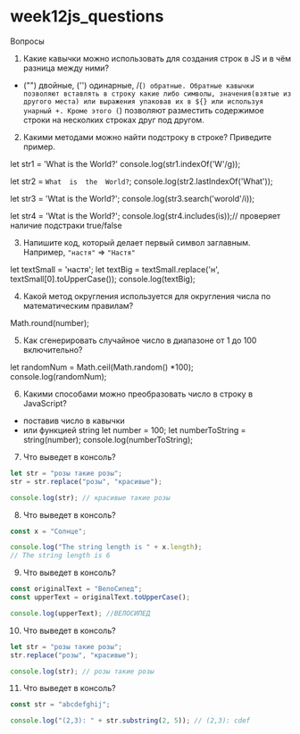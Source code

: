 # week12js_questions

Вопросы

1. Какие кавычки можно использовать для создания строк в JS и в чём разница между ними?

- ("") двойные, ('') одинарные, /(`) обратные. Обратные кавычки позволяют вставлять в строку какие либо символы, значения(взятые из другого места) или выражения упаковав их в ${} или используя унарный +. Кроме этого (`) позволяют разместить содержимое строки на несколких строках друг под другом.

2. Какими методами можно найти подстроку в строке? Приведите пример.

let str1 = 'What is the World?'
console.log(str1.indexOf('W'/g));

let str2 = `What 
  is 
  the 
  World?`;
console.log(str2.lastIndexOf('What'));

let str3 = 'Wtat is the World?';
console.log(str3.search('worold'/i));

let str4 = 'Wtat is the World?';
console.log(str4.includes(is));// проверяет наличие подстраки true/false

3. Напишите код, который делает первый символ заглавным. Например, `"настя"` ⇒ `"Настя"`

let textSmall = 'настя';
let textBig = textSmall.replace('н', textSmall[0].toUpperCase());
console.log(textBig);

4.  Какой метод округления используется для округления числа по математическим правилам?

Math.round(number);

5.  Как сгенерировать случайное число в диапазоне от 1 до 100 включительно?

let randomNum = Math.ceil(Math.random() \*100);
console.log(randomNum);

6.  Какими способами можно преобразовать число в строку в JavaScript?

- поставив число в кавычки
- или функцией string
  let number = 100;
  let numberToString = string(number);
  console.log(numberToString);

7. Что выведет в консоль?

```jsx
let str = "розы такие розы";
str = str.replace("розы", "красивые");

console.log(str); // красивые такие розы
```

8. Что выведет в консоль?

```jsx
const x = "Солнце";

console.log("The string length is " + x.length);
// The string length is 6
```

9. Что выведет в консоль?

```jsx
const originalText = "ВелоСипед";
const upperText = originalText.toUpperCase();

console.log(upperText); //ВЕЛОСИПЕД
```

10. Что выведет в консоль?

```jsx
let str = "розы такие розы";
str.replace("розы", "красивые");

console.log(str); // розы такие розы
```

11. Что выведет в консоль?

```jsx
const str = "abcdefghij";

console.log("(2,3): " + str.substring(2, 5)); // (2,3): cdef
```
